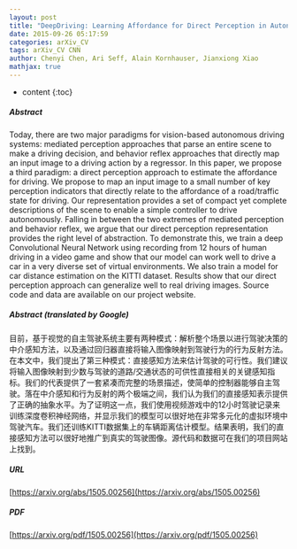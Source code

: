 ```yaml
---
layout: post
title: "DeepDriving: Learning Affordance for Direct Perception in Autonomous Driving"
date: 2015-09-26 05:17:59
categories: arXiv_CV
tags: arXiv_CV CNN
author: Chenyi Chen, Ari Seff, Alain Kornhauser, Jianxiong Xiao
mathjax: true
---
```


* content
{:toc}

##### Abstract
Today, there are two major paradigms for vision-based autonomous driving systems: mediated perception approaches that parse an entire scene to make a driving decision, and behavior reflex approaches that directly map an input image to a driving action by a regressor. In this paper, we propose a third paradigm: a direct perception approach to estimate the affordance for driving. We propose to map an input image to a small number of key perception indicators that directly relate to the affordance of a road/traffic state for driving. Our representation provides a set of compact yet complete descriptions of the scene to enable a simple controller to drive autonomously. Falling in between the two extremes of mediated perception and behavior reflex, we argue that our direct perception representation provides the right level of abstraction. To demonstrate this, we train a deep Convolutional Neural Network using recording from 12 hours of human driving in a video game and show that our model can work well to drive a car in a very diverse set of virtual environments. We also train a model for car distance estimation on the KITTI dataset. Results show that our direct perception approach can generalize well to real driving images. Source code and data are available on our project website.

##### Abstract (translated by Google)
目前，基于视觉的自主驾驶系统主要有两种模式：解析整个场景以进行驾驶决策的中介感知方法，以及通过回归器直接将输入图像映射到驾驶行为的行为反射方法。在本文中，我们提出了第三种模式：直接感知方法来估计驾驶的可行性。我们建议将输入图像映射到少数与驾驶的道路/交通状态的可供性直接相关的关键感知指标。我们的代表提供了一套紧凑而完整的场景描述，使简单的控制器能够自主驾驶。落在中介感知和行为反射的两个极端之间，我们认为我们的直接感知表示提供了正确的抽象水平。为了证明这一点，我们使用视频游戏中的12小时驾驶记录来训练深度卷积神经网络，并显示我们的模型可以很好地在非常多元化的虚拟环境中驾驶汽车。我们还训练KITTI数据集上的车辆距离估计模型。结果表明，我们的直接感知方法可以很好地推广到真实的驾驶图像。源代码和数据可在我们的项目网站上找到。

##### URL
[https://arxiv.org/abs/1505.00256](https://arxiv.org/abs/1505.00256)

##### PDF
[https://arxiv.org/pdf/1505.00256](https://arxiv.org/pdf/1505.00256)

